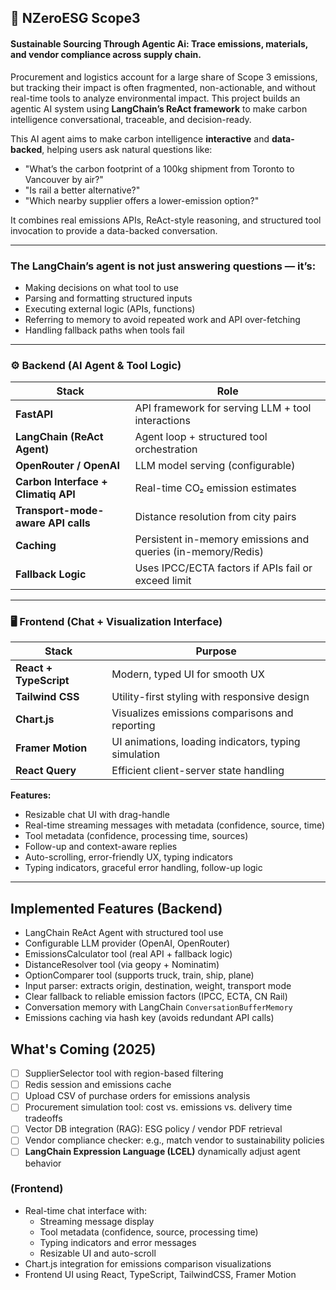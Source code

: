 
## 🌱 NZeroESG Scope3

#### Sustainable Sourcing Through Agentic Ai: Trace emissions, materials, and vendor compliance across supply chain.

Procurement and logistics account for a large share of Scope 3 emissions, but tracking their impact is often fragmented, non-actionable, and without real-time tools to analyze environmental impact. This project builds an agentic AI system using **LangChain’s ReAct framework** to make carbon intelligence conversational, traceable, and decision-ready.

<!-- Spreadsheet calculations and post-hoc reporting are no longer enough. -->
<!-- - AI for Carbon-Smart Supply-chain: Conversational, Context-Aware, and API-Powered -->

This AI agent aims to make carbon intelligence **interactive** and **data-backed**, helping users ask natural questions like:

- "What’s the carbon footprint of a 100kg shipment from Toronto to Vancouver by air?"
- "Is rail a better alternative?"
- "Which nearby supplier offers a lower-emission option?"

It combines real emissions APIs, ReAct-style reasoning, and structured tool invocation to provide a data-backed conversation.

---
### The LangChain’s agent is not just answering questions — it’s:

- Making decisions on what tool to use
- Parsing and formatting structured inputs
- Executing external logic (APIs, functions)
- Referring to memory to avoid repeated work and API over-fetching
- Handling fallback paths when tools fail


---
### ⚙️ Backend (AI Agent & Tool Logic)

| Stack                      | Role                                               |
|---------------------------|-----------------------------------------------------|
| **FastAPI**               | API framework for serving LLM + tool interactions   |
| **LangChain (ReAct Agent)**| Agent loop + structured tool orchestration         |
| **OpenRouter / OpenAI**   | LLM model serving (configurable)                    |
| **Carbon Interface + Climatiq API** | Real-time CO₂ emission estimates          |
| **Transport-mode-aware API calls**     | Distance resolution from city pairs                 |
| **Caching**       | Persistent in-memory emissions and queries (in-memory/Redis)                          |
| **Fallback Logic**        | Uses IPCC/ECTA factors if APIs fail or exceed limit |


---
### 🖥 Frontend (Chat + Visualization Interface)

| Stack                  | Purpose                                               |
|------------------------|-------------------------------------------------------|
| **React + TypeScript** | Modern, typed UI for smooth UX                        |
| **Tailwind CSS**       | Utility-first styling with responsive design          |
| **Chart.js**           | Visualizes emissions comparisons and reporting        |
| **Framer Motion**      | UI animations, loading indicators, typing simulation  |
| **React Query**        | Efficient client-server state handling                |

**Features:**
- Resizable chat UI with drag-handle
- Real-time streaming messages with metadata (confidence, source, time)  
- Tool metadata (confidence, processing time, sources)
- Follow-up and context-aware replies
- Auto-scrolling, error-friendly UX, typing indicators
- Typing indicators, graceful error handling, follow-up logic


---
## Implemented Features (Backend)

- LangChain ReAct Agent with structured tool use
- Configurable LLM provider (OpenAI, OpenRouter)
- EmissionsCalculator tool (real API + fallback logic)
- DistanceResolver tool (via geopy + Nominatim)
- OptionComparer tool (supports truck, train, ship, plane)
- Input parser: extracts origin, destination, weight, transport mode
- Clear fallback to reliable emission factors (IPCC, ECTA, CN Rail)
- Conversation memory with LangChain `ConversationBufferMemory`
- Emissions caching via hash key (avoids redundant API calls)



## What's Coming (2025)

- [ ] SupplierSelector tool with region-based filtering
- [ ] Redis session and emissions cache
- [ ] Upload CSV of purchase orders for emissions analysis
- [ ] Procurement simulation tool: cost vs. emissions vs. delivery time tradeoffs
- [ ] Vector DB integration (RAG): ESG policy / vendor PDF retrieval
- [ ] Vendor compliance checker: e.g., match vendor to sustainability policies
- [ ] **LangChain Expression Language (LCEL)** dynamically adjust agent behavior

### (Frontend)
- Real-time chat interface with:
  - Streaming message display
  - Tool metadata (confidence, source, processing time)
  - Typing indicators and error messages
  - Resizable UI and auto-scroll
- Chart.js integration for emissions comparison visualizations
- Frontend UI using React, TypeScript, TailwindCSS, Framer Motion



